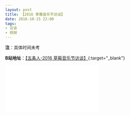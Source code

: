 ```yaml
---
layout: post
title: 【2016 草莓音乐节访谈】
date: 2016-10-15 22:00
tags:
- 访谈
- 视频
---
```


**注**：具体时间未考

**B站地址**：[【五条人-2016 草莓音乐节访谈】](https://www.bilibili.com/video/BV1B54y1y7F7/){:target="_blank"}

<div class="iframe-container">
<iframe class="responsive-iframe" src="//player.bilibili.com/player.html?aid=842205670&bvid=BV1B54y1y7F7&cid=236665863&page=1" frameborder="no" allowfullscreen="true"></iframe>
</div>
